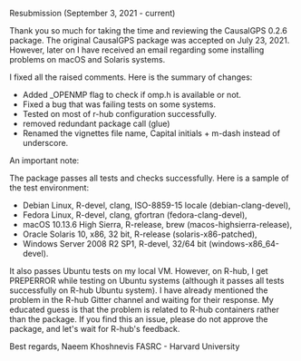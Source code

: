 Resubmission (September 3, 2021 - current)

Thank you so much for taking the time and reviewing the CausalGPS 0.2.6 package.
The original CausalGPS package was accepted on July 23, 2021. However, later on I have received an email regarding some installing problems on macOS and Solaris systems.

I fixed all the raised comments. Here is the summary of changes:

* Added _OPENMP flag to check if omp.h is available or not.
* Fixed a bug that was failing tests on some systems. 
* Tested on most of r-hub configuration successfully. 
* removed redundant package call (glue)
* Renamed the vignettes file name, Capital initials + m-dash instead of underscore.

An important note:

The package passes all tests and checks successfully. Here is a sample of the test environment:

* Debian Linux, R-devel, clang, ISO-8859-15 locale (debian-clang-devel),
* Fedora Linux, R-devel, clang, gfortran (fedora-clang-devel),
* macOS 10.13.6 High Sierra, R-release, brew (macos-highsierra-release),
* Oracle Solaris 10, x86, 32 bit, R-release (solaris-x86-patched),
* Windows Server 2008 R2 SP1, R-devel, 32/64 bit (windows-x86_64-devel).

It also passes Ubuntu tests on my local VM. However, on R-hub, I get PREPERROR while testing on Ubuntu systems (although it passes all tests successfully on R-hub Ubuntu system). 
I have already mentioned the problem in the R-hub Gitter channel and waiting for their response.
My educated guess is that the problem is related to R-hub containers rather than the package.
If you find this an issue, please do not approve the package, and let's wait for R-hub's feedback. 

Best regards,
Naeem Khoshnevis
FASRC - Harvard University
